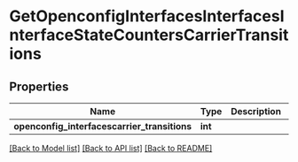 # GetOpenconfigInterfacesInterfacesInterfaceStateCountersCarrierTransitions

## Properties
Name | Type | Description | Notes
------------ | ------------- | ------------- | -------------
**openconfig_interfacescarrier_transitions** | **int** |  | [optional] 

[[Back to Model list]](../README.md#documentation-for-models) [[Back to API list]](../README.md#documentation-for-api-endpoints) [[Back to README]](../README.md)


